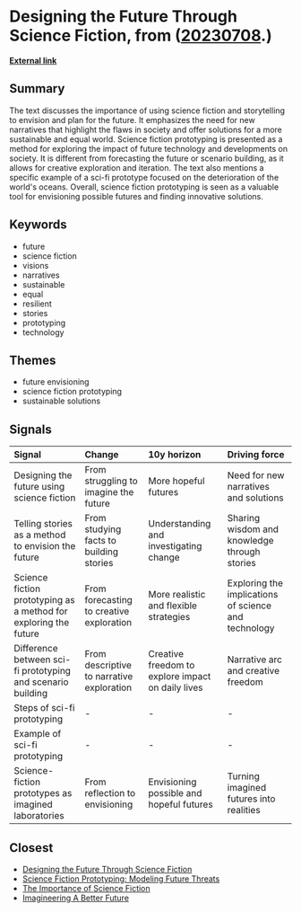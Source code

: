# __Designing the Future Through Science Fiction__, from ([20230708](https://kghosh.substack.com/p/20230708).)

__[External link](https://www-wondermash-eu.cdn.ampproject.org/c/s/www.wondermash.eu/blog/designing-the-future?format=amp&utm_source=substack&utm_medium=email)__



## Summary

The text discusses the importance of using science fiction and storytelling to envision and plan for the future. It emphasizes the need for new narratives that highlight the flaws in society and offer solutions for a more sustainable and equal world. Science fiction prototyping is presented as a method for exploring the impact of future technology and developments on society. It is different from forecasting the future or scenario building, as it allows for creative exploration and iteration. The text also mentions a specific example of a sci-fi prototype focused on the deterioration of the world's oceans. Overall, science fiction prototyping is seen as a valuable tool for envisioning possible futures and finding innovative solutions.

## Keywords

* future
* science fiction
* visions
* narratives
* sustainable
* equal
* resilient
* stories
* prototyping
* technology

## Themes

* future envisioning
* science fiction prototyping
* sustainable solutions

## Signals

| Signal                                                           | Change                                    | 10y horizon                                       | Driving force                                        |
|:-----------------------------------------------------------------|:------------------------------------------|:--------------------------------------------------|:-----------------------------------------------------|
| Designing the future using science fiction                       | From struggling to imagine the future     | More hopeful futures                              | Need for new narratives and solutions                |
| Telling stories as a method to envision the future               | From studying facts to building stories   | Understanding and investigating change            | Sharing wisdom and knowledge through stories         |
| Science fiction prototyping as a method for exploring the future | From forecasting to creative exploration  | More realistic and flexible strategies            | Exploring the implications of science and technology |
| Difference between sci-fi prototyping and scenario building      | From descriptive to narrative exploration | Creative freedom to explore impact on daily lives | Narrative arc and creative freedom                   |
| Steps of sci-fi prototyping                                      | -                                         | -                                                 | -                                                    |
| Example of sci-fi prototyping                                    | -                                         | -                                                 | -                                                    |
| Science-fiction prototypes as imagined laboratories              | From reflection to envisioning            | Envisioning possible and hopeful futures          | Turning imagined futures into realities              |

## Closest

* [Designing the Future Through Science Fiction](5d2fec6b3cc04645c92e73267da0f7d9)
* [Science Fiction Prototyping: Modeling Future Threats](cdc3436dbcf552eeeffbebf1b8783c2d)
* [The Importance of Science Fiction](8ebb431ce8d949d5a1ecb52bbd42a69f)
* [Imagineering A Better Future](c8574c3fabcddaff47072c5b93a50476)